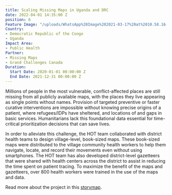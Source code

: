 ```yaml
---
title: Scaling Missing Maps in Uganda and DRC
date: 2022-04-01 14:35:00 Z
position: 6
Feature Image: "/uploads/WhatsApp%20Image%202021-03-17%20at%2010.58.16-4a37df.jpeg"
Country:
- Democratic Republic of the Congo
- Uganda
Impact Area:
- Public Health
Partner:
- Missing Maps
- Grand Challenges Canada
Duration:
  Start Date: 2020-01-01 00:00:00 Z
  End Date: 2021-12-31 00:00:00 Z
---
```


Millions of people in the most vulnerable, conflict-affected places are still missing from all publicly available maps, with the places they live appearing as single points without names. Provision of targeted preventive or faster curative interventions are impossible without knowing precise origins of a patient, where refugees/IDPs have sheltered, and locations of and gaps in basic services. Humanitarians lack this foundational data essential for time-critical prioritization decisions that can save lives.

In order to alleviate this challenge, the HOT team collaborated with district health teams to design village-level, book-sized maps. These book-sized maps were distributed to the village community health workers to help them navigate, locate, and record their movements even without using smartphones. The HOT team has also developed district-level gazetteers that were shared with health centers across the district to assist in reducing the time spent on patient tracing. To maximize the benefit of the maps and gazetteers, over 800 health workers were trained in the use of the maps and data.

Read more about the project in this [storymap](https://preview.shorthand.com/j59LNR9BPbb83Wfk).